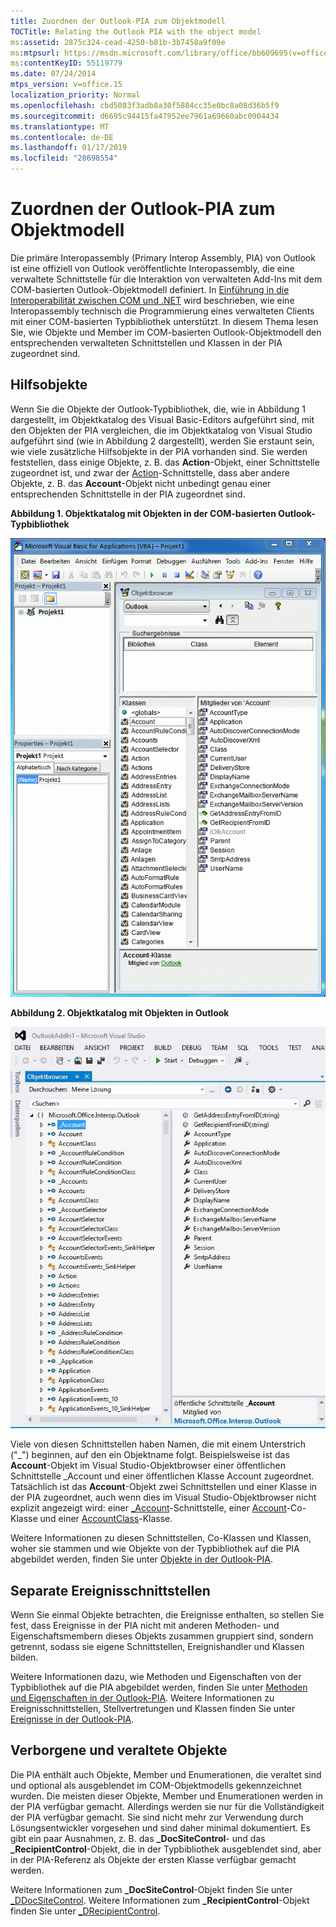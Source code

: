 ```yaml
---
title: Zuordnen der Outlook-PIA zum Objektmodell
TOCTitle: Relating the Outlook PIA with the object model
ms:assetid: 2875c324-cead-4250-b81b-3b7458a9f09e
ms:mtpsurl: https://msdn.microsoft.com/library/office/bb609695(v=office.15)
ms:contentKeyID: 55119779
ms.date: 07/24/2014
mtps_version: v=office.15
localization_priority: Normal
ms.openlocfilehash: cbd5083f3adb8a30f5804cc35e0bc8a08d36b5f9
ms.sourcegitcommit: d6695c94415fa47952ee7961a69660abc0904434
ms.translationtype: MT
ms.contentlocale: de-DE
ms.lasthandoff: 01/17/2019
ms.locfileid: "28698554"
---
```

# <a name="relating-the-outlook-pia-with-the-object-model"></a>Zuordnen der Outlook-PIA zum Objektmodell

Die primäre Interopassembly (Primary Interop Assembly, PIA) von Outlook ist eine offiziell von Outlook veröffentlichte Interopassembly, die eine verwaltete Schnittstelle für die Interaktion von verwalteten Add-Ins mit dem COM-basierten Outlook-Objektmodell definiert. In [Einführung in die Interoperabilität zwischen COM und .NET](introduction-to-interoperability-between-com-and-net.md) wird beschrieben, wie eine Interopassembly technisch die Programmierung eines verwalteten Clients mit einer COM-basierten Typbibliothek unterstützt. In diesem Thema lesen Sie, wie Objekte und Member im COM-basierten Outlook-Objektmodell den entsprechenden verwalteten Schnittstellen und Klassen in der PIA zugeordnet sind.

## <a name="helper-objects"></a>Hilfsobjekte

Wenn Sie die Objekte der Outlook-Typbibliothek, die, wie in Abbildung 1 dargestellt, im Objektkatalog des Visual Basic-Editors aufgeführt sind, mit den Objekten der PIA vergleichen, die im Objektkatalog von Visual Studio aufgeführt sind (wie in Abbildung 2 dargestellt), werden Sie erstaunt sein, wie viele zusätzliche Hilfsobjekte in der PIA vorhanden sind. Sie werden feststellen, dass einige Objekte, z. B. das **Action**-Objekt, einer Schnittstelle zugeordnet ist, und zwar der [Action](https://msdn.microsoft.com/library/bb646971\(v=office.15\))-Schnittstelle, dass aber andere Objekte, z. B. das **Account**-Objekt nicht unbedingt genau einer entsprechenden Schnittstelle in der PIA zugeordnet sind.

**Abbildung 1. Objektkatalog mit Objekten in der COM-basierten Outlook-Typbibliothek**

![Objektkatalog mit Objekten in der COM-basierten Outlook-Typbibliothek](media/pia-vba-project.gif)

**Abbildung 2. Objektkatalog mit Objekten in Outlook**

![Objektkatalog mit Objekten in Outlook](media/pia-object-browser.jpg)

Viele von diesen Schnittstellen haben Namen, die mit einem Unterstrich ("\_") beginnen, auf den ein Objektname folgt. Beispielsweise ist das **Account**-Objekt im Visual Studio-Objektbrowser einer öffentlichen Schnittstelle \_Account und einer öffentlichen Klasse Account zugeordnet. Tatsächlich ist das **Account**-Objekt zwei Schnittstellen und einer Klasse in der PIA zugeordnet, auch wenn dies im Visual Studio-Objektbrowser nicht explizit angezeigt wird: einer [\_Account](https://msdn.microsoft.com/library/bb609471\(v=office.15\))-Schnittstelle, einer [Account](https://msdn.microsoft.com/library/bb645103\(v=office.15\))-Co-Klasse und einer [AccountClass](https://msdn.microsoft.com/library/bb645768\(v=office.15\))-Klasse. 

Weitere Informationen zu diesen Schnittstellen, Co-Klassen und Klassen, woher sie stammen und wie Objekte von der Typbibliothek auf die PIA abgebildet werden, finden Sie unter [Objekte in der Outlook-PIA](objects-in-the-outlook-pia.md).

## <a name="separate-event-interfaces"></a>Separate Ereignisschnittstellen

Wenn Sie einmal Objekte betrachten, die Ereignisse enthalten, so stellen Sie fest, dass Ereignisse in der PIA nicht mit anderen Methoden- und Eigenschaftsmembern dieses Objekts zusammen gruppiert sind, sondern getrennt, sodass sie eigene Schnittstellen, Ereignishandler und Klassen bilden. 

Weitere Informationen dazu, wie Methoden und Eigenschaften von der Typbibliothek auf die PIA abgebildet werden, finden Sie unter [Methoden und Eigenschaften in der Outlook-PIA](methods-and-properties-in-the-outlook-pia.md). Weitere Informationen zu Ereignisschnittstellen, Stellvertretungen und Klassen finden Sie unter [Ereignisse in der Outlook-PIA](events-in-the-outlook-pia.md).

## <a name="hidden-and-deprecated-objects"></a>Verborgene und veraltete Objekte

Die PIA enthält auch Objekte, Member und Enumerationen, die veraltet sind und optional als ausgeblendet im COM-Objektmodells gekennzeichnet wurden. Die meisten dieser Objekte, Member und Enumerationen werden in der PIA verfügbar gemacht. Allerdings werden sie nur für die Vollständigkeit der PIA verfügbar gemacht. Sie sind nicht mehr zur Verwendung durch Lösungsentwickler vorgesehen und sind daher minimal dokumentiert. Es gibt ein paar Ausnahmen, z. B. das **\_DocSiteControl**- und das **\_RecipientControl**-Objekt, die in der Typbibliothek ausgeblendet sind, aber in der PIA-Referenz als Objekte der ersten Klasse verfügbar gemacht werden. 

Weitere Informationen zum **\_DocSiteControl**-Objekt finden Sie unter [\_DDocSiteControl](https://msdn.microsoft.com/library/bb609520\(v=office.15\)). Weitere Informationen zum **\_RecipientControl**-Objekt finden Sie unter [\_DRecipientControl](https://msdn.microsoft.com/library/bb609501\(v=office.15\)).



